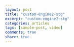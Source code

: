 ```yaml
---
layout: post
title: "custom-engine2-stg"
excerpt: "custom-engine2-stg"
categories: articles
tags: [sample-post, video]
comments: true
share: true
---
```

<div class="apester-media" data-media-id="5ffb2440a64441bea94559b7" height="400"></div><script async src="https://static.stg.apester.com/js/sdk/latest/apester-sdk.js"></script>
